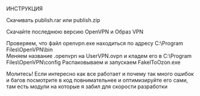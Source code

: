 ИНСТРУКЦИЯ

Скачивать publish.rar или publish.zip

Скачайте последнюю версию OpenVPN и Образ VPN

Проверяем, что файл openvpn.exe находиться по адресу C:\Program Files\OpenVPN\bin\
Меняем название <vpnConfig>.openvpn на UserVPN.ovpn и кладем его в C:\Program Files\OpenVPN\config
Распаковываем и запускаем FakelToOzon.exe


Молитесь!
Если интересно как все работает и почему так много ошибок и багов посмотрите в код повнимательнее и оптимизируйте его сами, там есть модули на которые я забил для скорости разработки 
